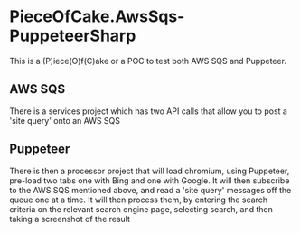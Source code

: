 # PieceOfCake.AwsSqs-PuppeteerSharp
This is a (P)iece(O)f(C)ake or a POC to test both AWS SQS and Puppeteer.

## AWS SQS
There is a services project which has two API calls that allow you to post a 'site query' onto an AWS SQS

## Puppeteer
There is then a processor project that will load chromium, using Puppeteer, pre-load two tabs one with Bing and one with Google.
It will then subscribe to the AWS SQS mentioned above, and read a 'site query' messages off the queue one at a time. It will then process them, by entering the search criteria on the relevant search engine page, selecting search, and then taking a screenshot of the result
